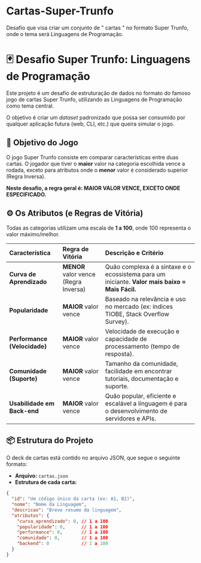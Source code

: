 # Cartas-Super-Trunfo
Desafio que visa criar um conjunto de " cartas " no formato Super Trunfo, onde o tema será Linguagens de Programação.

# 🃏 Desafio Super Trunfo: Linguagens de Programação

Este projeto é um desafio de estruturação de dados no formato do famoso jogo de cartas Super Trunfo, utilizando as Linguagens de Programação como tema central.

O objetivo é criar um *dataset* padronizado que possa ser consumido por qualquer aplicação futura (web, CLI, etc.) que queira simular o jogo.

## 🎯 Objetivo do Jogo

O jogo Super Trunfo consiste em comparar características entre duas cartas. O jogador que tiver o **maior** valor na categoria escolhida vence a rodada, exceto para atributos onde o **menor** valor é considerado superior (Regra Inversa).

**Neste desafio, a regra geral é: MAIOR VALOR VENCE, EXCETO ONDE ESPECIFICADO.**

## ⚙️ Os Atributos (e Regras de Vitória)

Todas as categorias utilizam uma escala de **1 a 100**, onde 100 representa o valor máximo/melhor.

| Característica | Regra de Vitória | Descrição e Critério |
| :--- | :--- | :--- |
| **Curva de Aprendizado** | **MENOR** valor vence (Regra Inversa) | Quão complexa é a sintaxe e o ecossistema para um iniciante. **Valor mais baixo = Mais Fácil.** |
| **Popularidade** | **MAIOR** valor vence | Baseado na relevância e uso no mercado (ex: índices TIOBE, Stack Overflow Survey). |
| **Performance (Velocidade)** | **MAIOR** valor vence | Velocidade de execução e capacidade de processamento (tempo de resposta). |
| **Comunidade (Suporte)** | **MAIOR** valor vence | Tamanho da comunidade, facilidade em encontrar tutoriais, documentação e suporte. |
| **Usabilidade em Back-end** | **MAIOR** valor vence | Quão popular, eficiente e escalável a linguagem é para o desenvolvimento de servidores e APIs. |

## 📦 Estrutura do Projeto

O deck de cartas está contido no arquivo JSON, que segue o seguinte formato:

- **Arquivo:** `cartas.json`
- **Estrutura de cada carta:**
```json
{
  "id": "Um código único da carta (ex: A1, B2)",
  "nome": "Nome da Linguagem",
  "descricao": "Breve resumo da linguagem",
  "atributos": {
    "curva_aprendizado": 0, // 1 a 100
    "popularidade": 0,      // 1 a 100
    "performance": 0,       // 1 a 100
    "comunidade": 0,        // 1 a 100
    "backend": 0            // 1 a 100
  }
}


